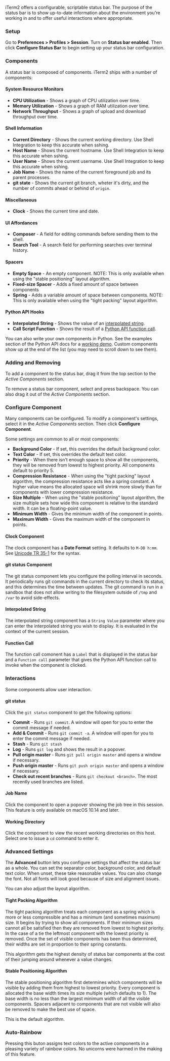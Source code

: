 iTerm2 offers a configurable, scriptable status bar. The purpose of the status bar is to show up-to-date information about the environment you're working in and to offer useful interactions where appropriate.

### Setup

Go to **Preferences > Profiles > Session**. Turn on **Status bar enabled**. Then click **Configure Status Bar** to begin setting up your status bar configuration.

### Components

A status bar is composed of components. iTerm2 ships with a number of components:

#### System Resource Monitors

  * **CPU Utilization** - Shows a graph of CPU utilization over time.
  * **Memory Utilization** - Shows a graph of RAM utilization over time.
  * **Network Throughput** - Shows a graph of upload and download throughput over time.

#### Shell Information

  * **Current Directory** - Shows the current working directory. Use Shell Integration to keep this accurate when sshing.
  * **Host Name** - Shows the current hostname. Use Shell Integration to keep this accurate when sshing.
  * **User Name** - Shows the current username. Use Shell Integration to keep this accurate when sshing.
  * **Job Name** - Shows the name of the current foreground job and its parent processes.
  * **git state** - Shows the current git branch, wheter it's dirty, and the number of commits ahead or behind of `origin`.

#### Miscellaneous

  * **Clock** - Shows the current time and date.

#### UI Affordances

  * **Composer** - A field for editing commands before sending them to the shell.
  * **Search Tool** - A search field for performing searches over terminal history.

#### Spacers

  * **Empty Space** - An empty component. NOTE: This is only available when using the "stable positioning" layout algorithm.
  * **Fixed-size Spacer** - Adds a fixed amount of space between components
  * **Spring** - Adds a variable amount of space between components. NOTE: This is only available when using the "tight packing" layout algorithm.

#### Python API Hooks

  * **Interpolated String** - Shows the value of an <a href="documentation-scripting-fundamentals.html">interpolated string</a>.
  * **Call Script Function** - Shows the result of a <a href="documentation-scripting-fundamentals.html">Python API function call</a>. 

You can also write your own components in Python. See the examples section of the Python API docs for a <a href="/python-api/examples/statusbar.html">working demo</a>. Custom components show up at the end of the list (you may need to scroll down to see them).

### Adding and Removing

To add a component to the status bar, drag it from the top section to the *Active Components* section.

To remove a status bar component, select and press backspace. You can also drag it out of the *Active Components* section.

### Configure Component

Many components can be configured. To modify a component's settings, select it in the *Active Components* section. Then click **Configure Component**.

Some settings are common to all or most components:

  * **Background Color** - If set, this overrides the default background color.
  * **Text Color** - If set, this overrides the default text color.
  * **Priority** - When there isn't enough space to show all the components, they will be removed from lowest to highest priority. All components default to priority 5.
  * **Compression Resistance** - When using the "tight packing" layout algorithm, the compression resistance acts like a spring constant. A higher value means the allocated space will shrink more slowly than for components with lower compression resistance.
  * **Size Multiple** - When using the "stable positioning" layout algorithm, the size multiple sets how wide this component is relative to the standard width. It can be a floating-point value.
  * **Minimum Width** - Gives the minimum width of the component in points.
  * **Maximum Width** - Gives the maximum width of the component in points.

#### Clock Component

The clock component has a **Date Format** setting. It defaults to `M-DD h:mm`. See <a href="http://www.unicode.org/reports/tr35/tr35-31/tr35-dates.html#Date_Format_Patterns">Unicode TR 35-1</a> for the syntax.

#### git status Component

The git status component lets you configure the polling interval in seconds. It periodically runs git commands in the current directory to check its status, and this determines the time between updates. The git command is run in a sandbox that does not allow writing to the filesystem outside of `/tmp` and `/var` to avoid side-effects.

#### Interpolated String

The interpolated string component has a `String Value` parameter where you can enter the interpolated string you wish to display. It is evaluated in the context of the current session.

#### Function Call

The function call comonent has a `Label` that is displayed in the status bar and a `Function call` parameter that gives the Python API function call to invoke when the component is clicked.

### Interactions

Some components allow user interaction.

#### git status

Click the `git status` component to get the following options:

  * **Commit** - Runs `git commit`. A window will open for you to enter the commit message if needed.
  * **Add &amp; Commit** - Runs `git commit -a`. A window will open for you to enter the commit message if needed.
  * **Stash** - Runs `git stash`
  * **Log** - Runs `git log` and shows the result in a popover.
  * **Pull origin master** - Runs `git pull origin master` and opens a window if necessary.
  * **Push origin master** - Runs `git push origin master` and opens a window if necessary.
  * **Check out recent branches** - Runs `git checkout <branch>`. The most recently used branches are listed.

#### Job Name

Click the component to open a popover showing the job tree in this session. This feature is only available on macOS 10.14 and later.

#### Working Directory

Click the component to view the recent working directories on this host. Select one to issue a `cd` command to enter it.

### Advanced Settings

The **Advanced** button lets you configure settings that affect the status bar as a whole. You can set the separator color, background color, and default text color. When unset, these take reasonable values. You can also change the font. Not all fonts will look good because of size and alignment issues.

You can also adjust the layout algorithm.

#### Tight Packing Algorithm

The tight packing algorithm treats each component as a spring which is more or less compressible and has a minimum (and sometimes maximum) size. It begins by trying to show all components. If their minimum sizes cannot all be satisfied then they are removed from lowest to highest priority. In the case of a tie the leftmost component with the lowest priority is removed. Once the set of visible components has been thus determined, their widths are set in proportion to their spring constants.

This algorithm gets the highest density of status bar components at the cost of their jumping around whenever a value changes.

#### Stable Positioning Algorithm

The stable positioning algorithm first determines which components will be visible by adding them from highest to lowest priority. Every component is allocated the base width times its size multiple (which defaults to 1). The base width is no less than the largest minimum width of all the visible components. Spacers adjacent to components that are not visible will also be removed to make the best use of space.

This is the default algorithm.

### Auto-Rainbow

Pressing this buton assigns text colors to the active components in a pleasing variety of rainbow colors. No unicorns were harmed in the making of this feature.

